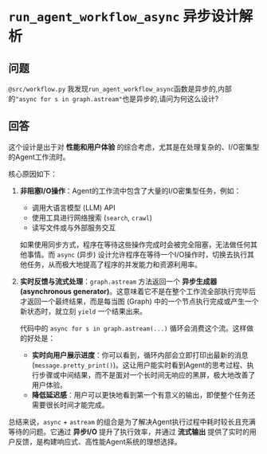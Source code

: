 # `run_agent_workflow_async` 异步设计解析

## 问题

`@src/workflow.py` 我发现`run_agent_workflow_async`函数是异步的,内部的`"async for s in graph.astream"`也是异步的,请问为何这么设计?

## 回答

这个设计是出于对 **性能和用户体验** 的综合考虑，尤其是在处理复杂的、I/O密集型的Agent工作流时。

核心原因如下：

1.  **非阻塞I/O操作**：Agent的工作流中包含了大量的I/O密集型任务，例如：
    *   调用大语言模型 (LLM) API
    *   使用工具进行网络搜索 (`search`, `crawl`)
    *   读写文件或与外部服务交互

    如果使用同步方式，程序在等待这些操作完成时会被完全阻塞，无法做任何其他事情。而 `async` (异步) 设计允许程序在等待一个I/O操作时，切换去执行其他任务，从而极大地提高了程序的并发能力和资源利用率。

2.  **实时反馈与流式处理**：`graph.astream` 方法返回一个 **异步生成器 (asynchronous generator)**。这意味着它不是在整个工作流全部执行完毕后才返回一个最终结果，而是每当图 (Graph) 中的一个节点执行完成或产生一个新状态时，就立刻 `yield` 一个结果出来。

    代码中的 `async for s in graph.astream(...)` 循环会消费这个流。这样做的好处是：
    *   **实时向用户展示进度**：你可以看到，循环内部会立即打印出最新的消息 (`message.pretty_print()`)。这让用户能实时看到Agent的思考过程、执行步骤或中间结果，而不是面对一个长时间无响应的黑屏，极大地改善了用户体验。
    *   **降低延迟感**：用户可以更快地看到第一个有意义的输出，即使整个任务还需要很长时间才能完成。

总结来说，`async` + `astream` 的组合是为了解决Agent执行过程中耗时较长且充满等待的问题。它通过 **异步I/O** 提升了执行效率，并通过 **流式输出** 提供了实时的用户反馈，是构建响应式、高性能Agent系统的理想选择。
